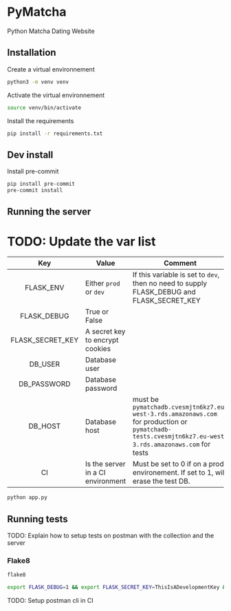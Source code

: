 # PyMatcha
Python Matcha Dating Website

## Installation

Create a virtual environnement

```bash
python3 -m venv venv
```

Activate the virtual environnement

```bash
source venv/bin/activate
```

Install the requirements

```bash
pip install -r requirements.txt
```

## Dev install

Install pre-commit

```bash
pip install pre-commit
pre-commit install
```

## Running the server

# TODO: Update the var list

|        Key       | Value                             | Comment                                                                                                                                                 |
|:----------------:|-----------------------------------|---------------------------------------------------------------------------------------------------------------------------------------------------------|
| FLASK_ENV        | Either `prod` or `dev`            | If this variable is set to `dev`, then no need to supply FLASK_DEBUG and FLASK_SECRET_KEY                                                               |
| FLASK_DEBUG      | True or False                     |                                                                                                                                                         |
| FLASK_SECRET_KEY | A secret key to encrypt cookies   |                                                                                                                                                         |
| DB_USER          | Database user                     |                                                                                                                                                         |
| DB_PASSWORD      | Database password                 |                                                                                                                                                         |
| DB_HOST          | Database host                     | must be `pymatchadb.cvesmjtn6kz7.eu-west-3.rds.amazonaws.com`  for production or `pymatchadb-tests.cvesmjtn6kz7.eu-west-3.rds.amazonaws.com`  for tests |
| CI               | Is the server in a CI environment |  Must be set to 0 if on a prod environement. If set to 1, will erase the test DB.                                                                       |

```bash
python app.py
```


## Running tests

TODO: Explain how to setup tests on postman with the collection and the server

### Flake8

```bash
flake8
```

```bash
export FLASK_DEBUG=1 && export FLASK_SECRET_KEY=ThisIsADevelopmentKey && export DB_USER=pymatcharoot && export DB_PASSWORD=PASSWORD && export DB_HOST='pymatchadb-tests.cvesmjtn6kz7.eu-west-3.rds.amazonaws.com' && export CI=1 && python -m pytest
```

TODO: Setup postman cli in CI